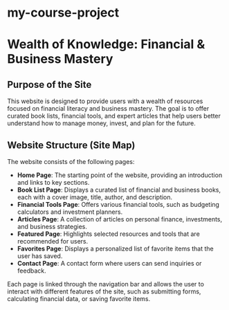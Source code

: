 # my-course-project
# Wealth of Knowledge: Financial & Business Mastery

## Purpose of the Site
This website is designed to provide users with a wealth of resources focused on financial literacy and business mastery. The goal is to offer curated book lists, financial tools, and expert articles that help users better understand how to manage money, invest, and plan for the future.

## Website Structure (Site Map)
The website consists of the following pages:

- **Home Page**: The starting point of the website, providing an introduction and links to key sections.
- **Book List Page**: Displays a curated list of financial and business books, each with a cover image, title, author, and description.
- **Financial Tools Page**: Offers various financial tools, such as budgeting calculators and investment planners.
- **Articles Page**: A collection of articles on personal finance, investments, and business strategies.
- **Featured Page**: Highlights selected resources and tools that are recommended for users.
- **Favorites Page**: Displays a personalized list of favorite items that the user has saved.
- **Contact Page**: A contact form where users can send inquiries or feedback.

Each page is linked through the navigation bar and allows the user to interact with different features of the site, such as submitting forms, calculating financial data, or saving favorite items.
